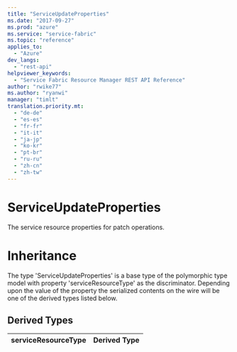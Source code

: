 ```yaml
---
title: "ServiceUpdateProperties"
ms.date: "2017-09-27"
ms.prod: "azure"
ms.service: "service-fabric"
ms.topic: "reference"
applies_to: 
  - "Azure"
dev_langs: 
  - "rest-api"
helpviewer_keywords: 
  - "Service Fabric Resource Manager REST API Reference"
author: "rwike77"
ms.author: "ryanwi"
manager: "timlt"
translation.priority.mt: 
  - "de-de"
  - "es-es"
  - "fr-fr"
  - "it-it"
  - "ja-jp"
  - "ko-kr"
  - "pt-br"
  - "ru-ru"
  - "zh-cn"
  - "zh-tw"
---
```

# ServiceUpdateProperties

The service resource properties for patch operations.
# Inheritance

The type 'ServiceUpdateProperties' is a base type of the polymorphic type model with property 'serviceResourceType' as the discriminator.
Depending upon the value of the property the serialized contents on the wire will be one of the derived types listed below.
## Derived Types

| serviceResourceType | Derived Type |
| --- | --- | 

